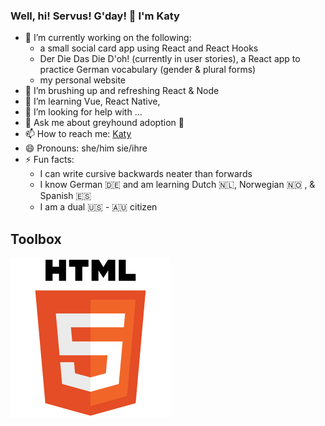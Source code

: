 ### Well, hi! Servus! G'day! 👋 I'm Katy


- 🔭 I’m currently working on the following:
  * a small social card app using React and React Hooks
  * Der Die Das Die D'oh! (currently in user stories), a React app to practice German vocabulary (gender & plural forms)
  * my personal website
- 🌱 I’m brushing up and refreshing React & Node
- 🌱 I’m learning Vue, React Native, 
- 🤔 I’m looking for help with ...
- 💬 Ask me about greyhound adoption :dog:
- 📫 How to reach me: [Katy](mailto:ihatetoast@gmail.com)
- 😄 Pronouns: she/him sie/ihre
- ⚡ Fun facts: 
  * I can write cursive backwards neater than forwards
  * I know German 🇩🇪 and am learning Dutch 🇳🇱, Norwegian 🇳🇴 , & Spanish 🇪🇸
  * I am a dual 🇺🇸 - 🇦🇺 citizen

## Toolbox
![](https://raw.githubusercontent.com/devicons/devicon/master/icons/html5/html5-original-wordmark.svg)
